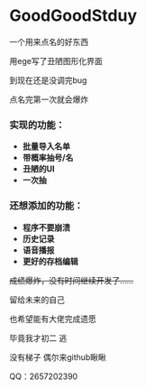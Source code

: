 # GoodGoodStduy
一个用来点名的好东西

用ege写了丑陋图形化界面

到现在还是没调完bug

点名完第一次就会爆炸

### 实现的功能：
* **批量导入名单**
* **带概率抽号/名**
* **丑陋的UI**
* **一次抽**

### 还想添加的功能：

* **程序不要崩溃**
* **历史记录**
* **语音播报**
* **更好的存档编辑**



~~成绩爆炸，没有时间继续开发了……~~

留给未来的自己

也希望能有大佬完成遗愿

毕竟我才初二 逃

没有梯子 偶尔来github瞅瞅

QQ：2657202390 
